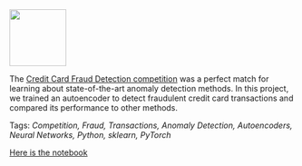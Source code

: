 <img width=100 src="https://www.debt.org/wp-content/uploads/2012/12/Credit-Card.gif"/>

The [Credit Card Fraud Detection competition](https://www.kaggle.com/mlg-ulb/creditcardfraud) was a perfect match for learning about state-of-the-art anomaly detection methods. In this project, we trained an autoencoder to detect fraudulent credit card transactions and compared its performance to other methods.

Tags: *Competition, Fraud, Transactions, Anomaly Detection, Autoencoders, Neural Networks, Python, sklearn, PyTorch*

[Here is the notebook](https://nbviewer.jupyter.org/github/polakowo/mlprojects/blob/master/credit-card-fraud-detection/credit-card-fraud-detection.ipynb)
